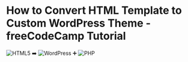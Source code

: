 # How to Convert HTML Template to Custom WordPress Theme - freeCodeCamp Tutorial 

![HTML5](https://img.shields.io/badge/html5-%23E34F26.svg?style=for-the-badge&logo=html5&logoColor=white) ➡️ ![WordPress](https://img.shields.io/badge/WordPress-%23117AC9.svg?style=for-the-badge&logo=WordPress&logoColor=white) ➕ ![PHP](https://img.shields.io/badge/php-%23777BB4.svg?style=for-the-badge&logo=php&logoColor=white) 




